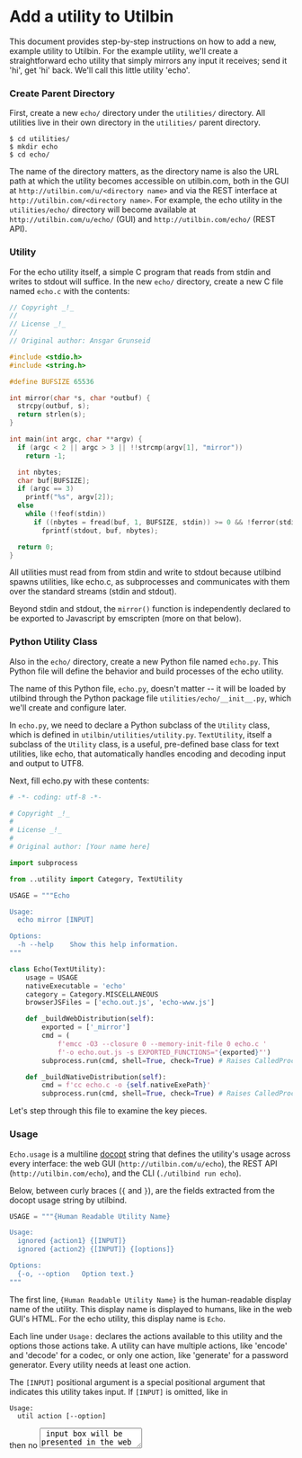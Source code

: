 # Add a utility to Utilbin

This document provides step-by-step instructions on how to add a new, example
utility to Utilbin. For the example utility, we'll create a straightforward echo
utility that simply mirrors any input it receives; send it 'hi', get 'hi'
back. We'll call this little utility 'echo'.


### Create Parent Directory

First, create a new `echo/` directory under the `utilities/` directory. All
utilities live in their own directory in the `utilities/` parent directory.

```shell
$ cd utilities/
$ mkdir echo
$ cd echo/
```

The name of the directory matters, as the directory name is also the URL path at
which the utility becomes accessible on utilbin.com, both in the GUI at
`http://utilbin.com/u/<directory name>` and via the REST interface at
`http://utilbin.com/<directory name>`. For example, the echo utility in the
`utilities/echo/` directory will become available at
`http://utilbin.com/u/echo/` (GUI) and `http://utilbin.com/echo/` (REST API).


### Utility

For the echo utility itself, a simple C program that reads from stdin and writes
to stdout will suffice. In the new `echo/` directory, create a new C file named
`echo.c` with the contents:

```c
// Copyright _!_
//
// License _!_
//
// Original author: Ansgar Grunseid

#include <stdio.h>
#include <string.h>

#define BUFSIZE 65536

int mirror(char *s, char *outbuf) {
  strcpy(outbuf, s);
  return strlen(s);
}

int main(int argc, char **argv) {
  if (argc < 2 || argc > 3 || !!strcmp(argv[1], "mirror"))
    return -1;

  int nbytes;
  char buf[BUFSIZE];
  if (argc == 3)
    printf("%s", argv[2]);
  else
    while (!feof(stdin))
      if ((nbytes = fread(buf, 1, BUFSIZE, stdin)) >= 0 && !ferror(stdin))
        fprintf(stdout, buf, nbytes);

  return 0;
}
```

All utilities must read from from stdin and write to stdout because utilbind
spawns utilities, like echo.c, as subprocesses and communicates with them over
the standard streams (stdin and stdout).

Beyond stdin and stdout, the `mirror()` function is independently declared to be
exported to Javascript by emscripten (more on that below).


### Python Utility Class

Also in the `echo/` directory, create a new Python file named `echo.py`. This
Python file will define the behavior and build processes of the echo utility.

The name of this Python file, `echo.py`, doesn't matter -- it will be loaded by
utilbind through the Python package file `utilities/echo/__init__.py`, which
we'll create and configure later.

In `echo.py`, we need to declare a Python subclass of the `Utility` class, which
is defined in `utilbin/utilities/utility.py`. `TextUtility`, itself a subclass
of the `Utility` class, is a useful, pre-defined base class for text utilities,
like echo, that automatically handles encoding and decoding input and output to
UTF8.

Next, fill echo.py with these contents:

```python
# -*- coding: utf-8 -*-

# Copyright _!_
#
# License _!_
#
# Original author: [Your name here]

import subprocess

from ..utility import Category, TextUtility

USAGE = """Echo

Usage:
  echo mirror [INPUT]

Options:
  -h --help    Show this help information.
"""

class Echo(TextUtility):
    usage = USAGE
    nativeExecutable = 'echo'
    category = Category.MISCELLANEOUS
    browserJSFiles = ['echo.out.js', 'echo-www.js']

    def _buildWebDistribution(self):
        exported = ['_mirror']
        cmd = (
            f'emcc -O3 --closure 0 --memory-init-file 0 echo.c '
            f'-o echo.out.js -s EXPORTED_FUNCTIONS="{exported}"')
        subprocess.run(cmd, shell=True, check=True) # Raises CalledProcessError.

    def _buildNativeDistribution(self):
        cmd = f'cc echo.c -o {self.nativeExePath}'
        subprocess.run(cmd, shell=True, check=True) # Raises CalledProcessError.
```

Let's step through this file to examine the key pieces.


### Usage

`Echo.usage` is a multiline [docopt](http://docopt.org/) string that defines the
utility's usage across every interface: the web GUI
(`http://utilbin.com/u/echo`), the REST API (`http://utilbin.com/echo`), and the
CLI (`./utilbind run echo`).

Below, between curly braces (`{` and `}`), are the fields extracted from the
docopt usage string by utilbind.

```python
USAGE = """{Human Readable Utility Name}

Usage:
  ignored {action1} {[INPUT]}
  ignored {action2} {[INPUT]} {[options]}

Options:
  {-o, --option   Option text.}
"""
```

The first line, `{Human Readable Utility Name}` is the human-readable display
name of the utility. This display name is displayed to humans, like in the web
GUI's HTML. For the echo utility, this display name is `Echo`.

Each line under `Usage:` declares the actions available to this utility and the
options those actions take. A utility can have multiple actions, like 'encode'
and 'decode' for a codec, or only one action, like 'generate' for a password
generator. Every utility needs at least one action.

The `[INPUT]` positional argument is a special positional argument that
indicates this utility takes input. If `[INPUT]` is omitted, like in

```
Usage:
  util action [--option]
```

then no <textarea> input box will be presented in the web GUI and no input data
will be accepted via the REST API or CLI. Utilities without the `[INPUT]`
positional argument usually generate, not process, data. Examples include
password generators, UUID generators, etc.

Options enumerated under `Options:` are made available in the web GUI, REST API,
and CLI. For example

```
Usage:
  password_generator generate [--length <length>]

Options:
  -l <length>, --length=<length>  Password length, in characters [default: 16].
```

adds the `-l` and `--length` options.

```
$ curl http://utilbin.com/password_generator/generate?l=5
caluq
```

```
$ ./utilbind run password_generator generate --length=5
bazut
```

`[options]` is docopt shortcut option which means all options under `Options:`.

  > "[options]" is a shortcut that allows to avoid listing all options (from
  > list of options with descriptions) in a pattern.


### Utility Subclass

The `TextUtility` parent class defines the metadata and build behavior of the
utility.

```
from ..utility import Category, TextUtility

class Echo(TextUtility):
    usage = USAGE
    nativeExecutable = 'echo'
    category = Category.MISCELLANEOUS
    browserJSFiles = ['echo.out.js', 'echo-www.js']

    def _buildWebDistribution(self):
        exported = ['_mirror']
        cmd = (
            f'emcc -O3 --closure 0 --memory-init-file 0 echo.c '
            f'-o echo.out.js -s EXPORTED_FUNCTIONS="{exported}"')
        subprocess.run(cmd, shell=True, check=True) # Raises CalledProcessError.

    def _buildNativeDistribution(self):
        cmd = f'cc echo.c -o {self.nativeExePath}'
        subprocess.run(cmd, shell=True, check=True) # Raises CalledProcessError.
```

Here are the important attributes and methods:

  - `usage` is the docopt usage string.

  - `nativeExecutable` is the name of the native executable, built in
    `_buildNativeDistribution()`, run via the REST API and utilbin's CLI.

  - `category` is the appropriate enumeration value to categorize this app. The
    utility is displayed under this category in the web GUI.

  - `browserJSFiles` is a list of all the Javascript files this utility needs to
    run in the browser. These Javascript files are often built (e.g. with
    emscripten) or bundled (e.g. with browserify, webpack, etc) in
    `_buildWebDistribution()`.

  - `_buildWebDistribution()` and `_buildNativeDistribution()` are the methods
    run to build the native executable(s) and web assets for the utility. These
    methods are run via `./utilbind build [...]` to build and package utilities.

See the `Utility` base class in `utilbin/utilities/utility.py` for more
details. The attributes and methods above are the basics and suffice for simple
utilities. TODO(grun): Link to the `Utility` base class from this markdown
document.


### \_\_init\_\_.py

With echo.py complete, it's time to turn the `echo/` directory into a Python
module and and connect it to utilbind.

To do so, create a \_\_init\_\_.py file in the `echo/` directory with the
contents:

```python
# -*- coding: utf-8 -*-

# Copyright _!_
#
# License _!_
#
# Original author: [Your name here]

from .echo import Echo

Utility = Echo
```

The key piece of this \_\_init\_\_.py file is the `Utility` attribute, through
which the echo utility is exported. In this manner, utilbind can discover,
import, and use the new echo utility.


### Final testing

The `echo/` directory is now complete. It's time to build and test the
utility. Build both the web version and the native version with

```console
$ utilbind build echo
```

Once built, test the echo utility via utilbin's CLI.

```console
$ ./utilbind run echo mirror sup
sup
```

Via the REST API.

```console
$ curl -d "input=sup" http://127.0.0.1:4337/echo/mirror
sup
```

And via the web GUI.

  * http://127.0.0.1:5050/u/echo

And that's it. Congratulations! You've successfully added a utility, with both
web and native versions, to Utilbin.